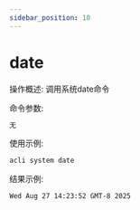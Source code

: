 ```yaml
---
sidebar_position: 10
---
```


# date
操作概述: 调用系统date命令

命令参数:
```bash
无
```

使用示例:
```bash
acli system date
```

结果示例:
```bash
Wed Aug 27 14:23:52 GMT-8 2025
```